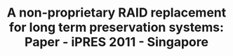 ---
abstract: null
creators:
- Sarti, Alain
- Goebert, Samuel
date: null
document_url: https://services.phaidra.univie.ac.at/api/object/o:294263/download
grand_parent: iPRES
institutions: []
keywords:
- singapore
landing_page_url: https://phaidra.univie.ac.at/o:294263
language: eng
layout: publication
license: CC BY-SA 3.0 AT
notes_url: null
parent: iPRES 2011
presentation_url: null
size: 531145
source_name: iPRES
title: 'A non-proprietary RAID replacement for long term preservation systems: Paper
  - iPRES 2011 - Singapore'
type: paper
year: 2011
---
